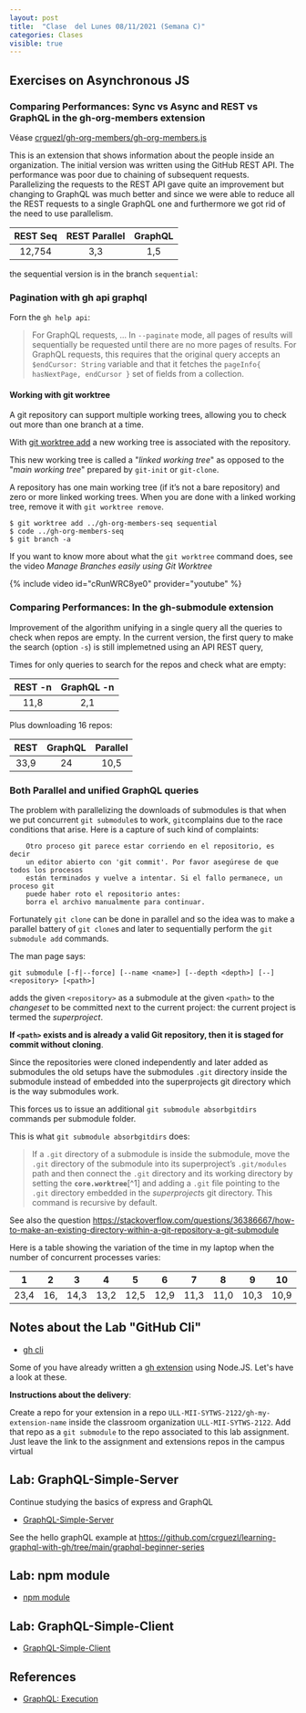 ```yaml
---
layout: post
title:  "Clase  del Lunes 08/11/2021 (Semana C)"
categories: Clases
visible: true
---
```




## Exercises on Asynchronous JS

### Comparing Performances: Sync vs Async and REST vs GraphQL in the gh-org-members extension

Véase [crguezl/gh-org-members/gh-org-members.js](https://github.com/crguezl/gh-org-members/blob/main/gh-org-members.js)

This is an extension that shows information about the people inside an organization.
The initial version was written using the GitHub REST API. The performance was poor due to chaining of subsequent requests.
Parallelizing the requests to the REST API gave quite an improvement but changing to GraphQL was much better and since we were able to reduce all the 
REST requests  to a single GraphQL one  and furthermore 
we got rid of the need to use parallelism.


| REST Seq    | REST Parallel | GraphQL     |
| :---:       |   :----:      |    :---:    |
| 12,754      | 3,3           | 1,5         |


the sequential version is in the branch `sequential`:

###  Pagination with gh api graphql

Forn the `gh help api`:

> For GraphQL requests, ...
> In `--paginate` mode, all pages of results will sequentially be requested until
there are no more pages of results. 
> For GraphQL requests, this requires that the original query accepts an `$endCursor: String` variable and that it fetches the
`pageInfo{ hasNextPage, endCursor }` set of fields from a collection.


#### Working with git worktree

A git repository can support multiple working trees, allowing you to check out more than one branch at a time.

 With [git worktree add](https://git-scm.com/docs/git-worktre) a new working tree is associated with the repository. 
 
 This new working tree is called a "*linked working tree*" as opposed to the "*main working tree*" prepared by `git-init` or `git-clone`. 
 
 A repository has one main working tree (if it’s not a bare repository) and zero or more linked working trees. When you are done with a linked working tree, remove it with `git worktree remove`.

```
$ git worktree add ../gh-org-members-seq sequential
$ code ../gh-org-members-seq
$ git branch -a
```

If you want to know more about what the `git worktree` command does, see the video *Manage Branches easily using Git Worktree* 

{% include video id="cRunWRC8ye0" provider="youtube" %}

### Comparing Performances: In the gh-submodule extension

Improvement of the algorithm unifying in a single query all the queries to check when repos are empty. 
In the current version, the first query to make the search (option `-s`) is still implemetned using an API REST query,

Times for only queries to search for the repos and check what are empty:

| REST -n | GraphQL -n |
| :---:   | :---:      |
| 11,8    |  2,1       |

Plus downloading 16 repos:

| REST  | GraphQL | Parallel |
| :---: | :---:   | :---:    |
| 33,9  | 24      |  10,5    |


### Both Parallel and unified GraphQL queries 


The problem with parallelizing the downloads of submodules is that when we put concurrent `git submodule`s to work, `git`complains 
due to the race conditions that arise. Here is a capture of such kind of complaints:

```
    Otro proceso git parece estar corriendo en el repositorio, es decir
    un editor abierto con 'git commit'. Por favor asegúrese de que todos los procesos
    están terminados y vuelve a intentar. Si el fallo permanece, un proceso git
    puede haber roto el repositorio antes:
    borra el archivo manualmente para continuar.
```

Fortunately `git clone` can be done in parallel and so the idea was to make a parallel battery of  `git clone`s
and later to sequentially perform the `git submodule add` commands.

The man page says:

`git submodule [-f|--force] [--name <name>] [--depth <depth>] [--] <repository> [<path>]`

adds the given `<repository>` as a submodule at the given `<path>` to the *changeset* to be 
committed next to the current project: the current project is termed the *superproject*.  

**If `<path>` exists and is already a valid Git repository, then it is staged for commit without cloning**. 

Since the repositories were cloned independently and later added as submodules the old setups have the submodules `.git` directory inside the submodule instead of embedded into the superprojects git directory which is the way submodules work.

This forces us to issue an additional `git submodule absorbgitdirs` commands per submodule folder. 

This is what `git submodule absorbgitdirs` does:

> If a `.git` directory of a submodule is inside the submodule, move the `.git` directory of the submodule into its superproject’s `.git/modules` path and
> then connect the `.git` directory and its working directory by setting the **`core.worktree`**[^1] and adding a `.git` file pointing to the `.git` directory embedded
> in the *superproject*s git directory.
> This command is recursive by default.

See also the question <https://stackoverflow.com/questions/36386667/how-to-make-an-existing-directory-within-a-git-repository-a-git-submodule>

Here is a table  showing  the variation of the time in my laptop when the number of concurrent processes varies:

| 1    | 2       |  3   | 4         |   5   |   6     | 7        |  8    | 9     |  10   |
| :---:| :---:   | :---:|:---:      | :---: | :---:   | :---:    | :---: | :---: | :---: |
|  23,4|  16,    | 14,3 | 13,2      | 12,5  |  12,9   | 11,3     |  11,0  | 10,3 | 10,9  |


## Notes about the Lab "GitHub Cli" 

* [gh cli]({{site.baseurl}}/practicas/06p6-t1-gh-cli.html#extension)

Some of you have already written a [gh extension]({{site.baseurl}}/tema1-introduccion/gh#extension) using Node.JS. Let's have a look at these.

**Instructions about the  delivery**: 

Create a repo for your extension in a repo `ULL-MII-SYTWS-2122/gh-my-extension-name`  inside the classroom organization `ULL-MII-SYTWS-2122`. Add that repo as a `git submodule` to the repo associated to this lab assignment. Just leave the link to the assignment and extensions repos in the campus virtual 

## Lab: GraphQL-Simple-Server

Continue studying the basics of express and GraphQL

* [GraphQL-Simple-Server]({{site.baseurl}}/practicas/graphql-simple-server/#resolvers)

See the hello graphQL example at <https://github.com/crguezl/learning-graphql-with-gh/tree/main/graphql-beginner-series>

## Lab: npm module

* [npm module]({{site.baseurl}}/practicas/npm-module)

## Lab: GraphQL-Simple-Client 

* [GraphQL-Simple-Client]({{site.baseurl}}/practicas/graphql-simple-client/)


## References

* [GraphQL: Execution](https://graphql.org/learn/execution/)



